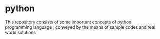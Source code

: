 # python
This repository consists of some important concepts of python programming language ; conveyed by the means of sample codes and real world solutions
